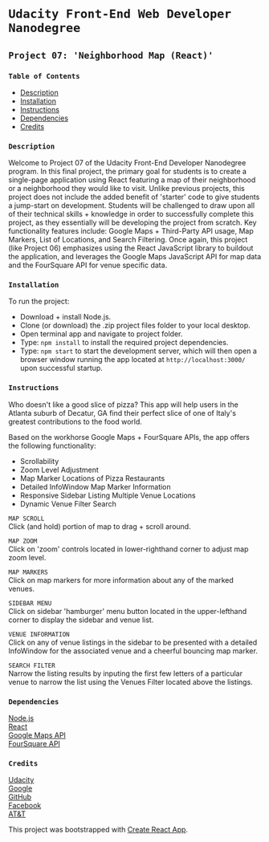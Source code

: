<!-- Theodore Sawyer, FEND - Project 07: 'Neighborhood Map (React)' / README.md / 10.28.18 -->

# `Udacity Front-End Web Developer Nanodegree`

## `Project 07: 'Neighborhood Map (React)'`

### `Table of Contents`

* [Description](#description)
* [Installation](#installation)
* [Instructions](#instructions)
* [Dependencies](#dependencies)
* [Credits](#credits)

### `Description`

Welcome to Project 07 of the Udacity Front-End Developer Nanodegree program. In this final project, the primary goal for students is to create a single-page application using React featuring a map of their neighborhood or a neighborhood they would like to visit. Unlike previous projects, this project does not include the added benefit of 'starter' code to give students a jump-start on development. Students will be challenged to draw upon all of their technical skills + knowledge in order to successfully complete this project, as they essentially will be developing the project from scratch. Key functionality features include: Google Maps + Third-Party API usage, Map Markers, List of Locations, and Search Filtering. Once again, this project (like Project 06) emphasizes using the React JavaScript library to buildout the application, and leverages the Google Maps JavaScript API for map data and the FourSquare API for venue specific data.

### `Installation`

To run the project:
* Download + install Node.js.
* Clone (or download) the .zip project files folder to your local desktop.
* Open terminal app and navigate to project folder.
* Type: `npm install` to install the required project dependencies.
* Type: `npm start` to start the development server, which will then open a browser window running the app located at `http://localhost:3000/` upon successful startup.

### `Instructions`

Who doesn't like a good slice of pizza? This app will help users in the Atlanta suburb of Decatur, GA find their perfect slice of one of Italy's greatest contributions to the food world.

Based on the workhorse Google Maps + FourSquare APIs, the app offers the following functionality:
* Scrollability
* Zoom Level Adjustment
* Map Marker Locations of Pizza Restaurants
* Detailed InfoWindow Map Marker Information
* Responsive Sidebar Listing Multiple Venue Locations
* Dynamic Venue Filter Search

`MAP SCROLL`  
Click (and hold) portion of map to drag + scroll around.

`MAP ZOOM`   
Click on 'zoom' controls located in lower-righthand corner to adjust map zoom level.   

`MAP MARKERS`  
Click on map markers for more information about any of the marked venues.  

`SIDEBAR MENU`  
Click on sidebar 'hamburger' menu button located in the upper-lefthand corner to display the sidebar and venue list.

`VENUE INFORMATION`  
Click on any of venue listings in the sidebar to be presented with a detailed InfoWindow for the associated venue and a cheerful bouncing map marker.  

`SEARCH FILTER`  
Narrow the listing results by inputing the first few letters of a particular venue to narrow the list using the Venues Filter located above the listings.

### `Dependencies`

[Node.js](https://nodejs.org/en/)  
[React](https://reactjs.org/)  
[Google Maps API](https://cloud.google.com/maps-platform/)  
[FourSquare API](https://developer.foursquare.com/)

### `Credits`

[Udacity](https://www.udacity.com/course/front-end-web-developer-nanodegree--nd001)  
[Google](https://www.udacity.com/google)  
[GitHub](https://blog.udacity.com/2016/03/github-and-udacity-together-again.html)  
[Facebook](https://www.facebook.com)  
[AT&T](http://about.att.com/story/att_and_udacity_launch_online_training_program_nanodegree.html)

This project was bootstrapped with [Create React App](https://github.com/facebook/create-react-app).
